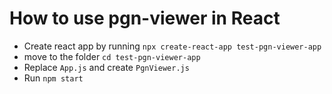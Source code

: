 # How to use pgn-viewer in React

* Create react app by running  `npx create-react-app test-pgn-viewer-app`
* move to the folder `cd test-pgn-viewer-app`
* Replace `App.js` and create `PgnViewer.js`
* Run `npm start`
